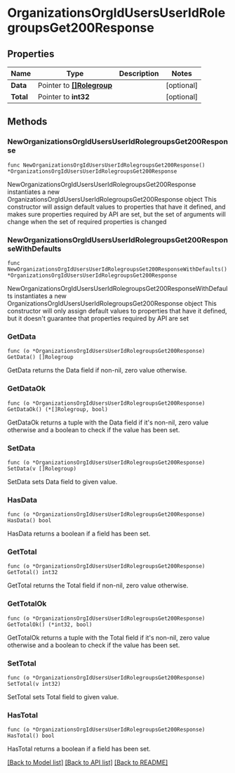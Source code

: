 # OrganizationsOrgIdUsersUserIdRolegroupsGet200Response

## Properties

Name | Type | Description | Notes
------------ | ------------- | ------------- | -------------
**Data** | Pointer to [**[]Rolegroup**](Rolegroup.md) |  | [optional] 
**Total** | Pointer to **int32** |  | [optional] 

## Methods

### NewOrganizationsOrgIdUsersUserIdRolegroupsGet200Response

`func NewOrganizationsOrgIdUsersUserIdRolegroupsGet200Response() *OrganizationsOrgIdUsersUserIdRolegroupsGet200Response`

NewOrganizationsOrgIdUsersUserIdRolegroupsGet200Response instantiates a new OrganizationsOrgIdUsersUserIdRolegroupsGet200Response object
This constructor will assign default values to properties that have it defined,
and makes sure properties required by API are set, but the set of arguments
will change when the set of required properties is changed

### NewOrganizationsOrgIdUsersUserIdRolegroupsGet200ResponseWithDefaults

`func NewOrganizationsOrgIdUsersUserIdRolegroupsGet200ResponseWithDefaults() *OrganizationsOrgIdUsersUserIdRolegroupsGet200Response`

NewOrganizationsOrgIdUsersUserIdRolegroupsGet200ResponseWithDefaults instantiates a new OrganizationsOrgIdUsersUserIdRolegroupsGet200Response object
This constructor will only assign default values to properties that have it defined,
but it doesn't guarantee that properties required by API are set

### GetData

`func (o *OrganizationsOrgIdUsersUserIdRolegroupsGet200Response) GetData() []Rolegroup`

GetData returns the Data field if non-nil, zero value otherwise.

### GetDataOk

`func (o *OrganizationsOrgIdUsersUserIdRolegroupsGet200Response) GetDataOk() (*[]Rolegroup, bool)`

GetDataOk returns a tuple with the Data field if it's non-nil, zero value otherwise
and a boolean to check if the value has been set.

### SetData

`func (o *OrganizationsOrgIdUsersUserIdRolegroupsGet200Response) SetData(v []Rolegroup)`

SetData sets Data field to given value.

### HasData

`func (o *OrganizationsOrgIdUsersUserIdRolegroupsGet200Response) HasData() bool`

HasData returns a boolean if a field has been set.

### GetTotal

`func (o *OrganizationsOrgIdUsersUserIdRolegroupsGet200Response) GetTotal() int32`

GetTotal returns the Total field if non-nil, zero value otherwise.

### GetTotalOk

`func (o *OrganizationsOrgIdUsersUserIdRolegroupsGet200Response) GetTotalOk() (*int32, bool)`

GetTotalOk returns a tuple with the Total field if it's non-nil, zero value otherwise
and a boolean to check if the value has been set.

### SetTotal

`func (o *OrganizationsOrgIdUsersUserIdRolegroupsGet200Response) SetTotal(v int32)`

SetTotal sets Total field to given value.

### HasTotal

`func (o *OrganizationsOrgIdUsersUserIdRolegroupsGet200Response) HasTotal() bool`

HasTotal returns a boolean if a field has been set.


[[Back to Model list]](../README.md#documentation-for-models) [[Back to API list]](../README.md#documentation-for-api-endpoints) [[Back to README]](../README.md)


